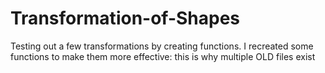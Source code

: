 # Transformation-of-Shapes
Testing out a few transformations by creating functions. I recreated some functions to make them more effective: this is why multiple OLD files exist
